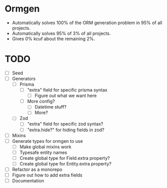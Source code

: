 # Ormgen

-   Automatically solves 100% of the ORM generation problem in 95% of all projects.
-   Automatically solves 95% of 3% of all projects.
-   Gives 0% kcuf about the remaining 2%.

# TODO

-   [ ] Seed
-   [ ] Generators
    -   [ ] Prisma
        -   [ ] "extra" field for specific prisma syntax
            -   [ ] Figure out what we want here
        -   [ ] More config?
            -   [ ] Datetime stuff?
            -   [ ] More?
    -   [ ] Zod
        -   [ ] "extra" field for specific zod syntax?
        -   [ ] "extra.hide?" for hiding fields in zod?
-   [ ] Mixins
-   [ ] Generate types for ormgen to use
    -   [ ] Make global mixins work
    -   [ ] Typesafe entity names
    -   [ ] Create global type for Field.extra property?
    -   [ ] Create global type for Entity.extra property?
-   [ ] Refactor as a monorepo
-   [ ] Figure out how to add extra fields
-   [ ] Documentation
